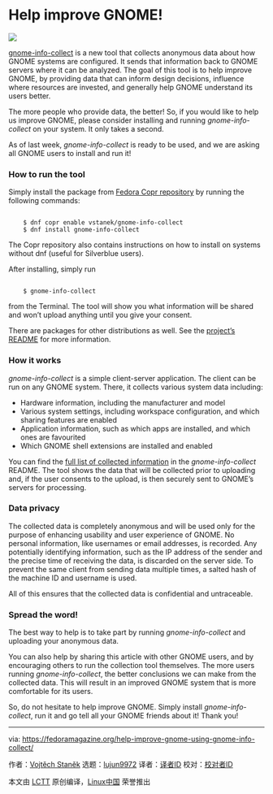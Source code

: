 [#]: subject: "Help improve GNOME!"
[#]: via: "https://fedoramagazine.org/help-improve-gnome-using-gnome-info-collect/"
[#]: author: "Vojtěch Staněk https://fedoramagazine.org/author/vstanek/"
[#]: collector: "lujun9972"
[#]: translator: " "
[#]: reviewer: " "
[#]: publisher: " "
[#]: url: " "

Help improve GNOME!
======

![][1]

[gnome-info-collect][2] is a new tool that collects anonymous data about how GNOME systems are configured. It sends that information back to GNOME servers where it can be analyzed. The goal of this tool is to help improve GNOME, by providing data that can inform design decisions, influence where resources are invested, and generally help GNOME understand its users better.

The more people who provide data, the better! So, if you would like to help us improve GNOME, please consider installing and running _gnome-info-collect_ on your system. It only takes a second.

As of last week, _gnome-info-collect_ is ready to be used, and we are asking all GNOME users to install and run it!

### How to run the tool

Simply install the package from [Fedora Copr repository][3] by running the following commands:

```

    $ dnf copr enable vstanek/gnome-info-collect
    $ dnf install gnome-info-collect

```

The Copr repository also contains instructions on how to install on systems without dnf (useful for Silverblue users).

After installing, simply run

```

    $ gnome-info-collect

```

from the Terminal. The tool will show you what information will be shared and won’t upload anything until you give your consent.

There are packages for other distributions as well. See the [project’s README][4] for more information.

### How it works

_gnome-info-collect_ is a simple client-server application. The client can be run on any GNOME system. There, it collects various system data including:

  * Hardware information, including the manufacturer and model
  * Various system settings, including workspace configuration, and which sharing features are enabled
  * Application information, such as which apps are installed, and which ones are favourited
  * Which GNOME shell extensions are installed and enabled



You can find the [full list of collected information][5] in the _gnome-info-collect_ README. The tool shows the data that will be collected prior to uploading and, if the user consents to the upload, is then securely sent to GNOME’s servers for processing.

### Data privacy

The collected data is completely anonymous and will be used only for the purpose of enhancing usability and user experience of GNOME. No personal information, like usernames or email addresses, is recorded. Any potentially identifying information, such as the IP address of the sender and the precise time of receiving the data, is discarded on the server side. To prevent the same client from sending data multiple times, a salted hash of the machine ID and username is used.

All of this ensures that the collected data is confidential and untraceable.

### Spread the word!

The best way to help is to take part by running _gnome-info-collect_ and uploading your anonymous data.

You can also help by sharing this article with other GNOME users, and by encouraging others to run the collection tool themselves. The more users running _gnome-info-collect_, the better conclusions we can make from the collected data. This will result in an improved GNOME system that is more comfortable for its users.

So, do not hesitate to help improve GNOME. Simply install _gnome-info-collect_, run it and go tell all your GNOME friends about it! Thank you!

--------------------------------------------------------------------------------

via: https://fedoramagazine.org/help-improve-gnome-using-gnome-info-collect/

作者：[Vojtěch Staněk][a]
选题：[lujun9972][b]
译者：[译者ID](https://github.com/译者ID)
校对：[校对者ID](https://github.com/校对者ID)

本文由 [LCTT](https://github.com/LCTT/TranslateProject) 原创编译，[Linux中国](https://linux.cn/) 荣誉推出

[a]: https://fedoramagazine.org/author/vstanek/
[b]: https://github.com/lujun9972
[1]: https://fedoramagazine.org/wp-content/uploads/2022/08/improve_gnome-1-816x345.jpg
[2]: https://gitlab.gnome.org/vstanek/gnome-info-collect/
[3]: https://copr.fedorainfracloud.org/coprs/vstanek/gnome-info-collect
[4]: https://gitlab.gnome.org/vstanek/gnome-info-collect/#how-to-install
[5]: https://gitlab.gnome.org/vstanek/gnome-info-collect/#client-collected-information
